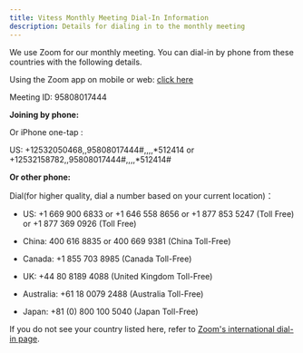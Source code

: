 ```yaml
---
title: Vitess Monthly Meeting Dial-In Information 
description: Details for dialing in to the monthly meeting 
---
```


We use Zoom for our monthly meeting. You can dial-in by phone from these countries with the following details.

Using the Zoom app on mobile or web: [click here](https://zoom.us/j/95808017444?pwd=tYoQbfgf3aFTvarGlTeYyDippUc3wZ.1)
 
Meeting ID: 95808017444

**Joining by phone:**

Or iPhone one-tap :

 US: +12532050468,,95808017444#,,,,*512414  or +12532158782,,95808017444#,,,,*512414#

**Or other phone:**

Dial(for higher quality, dial a number based on your current location)：

* US: +1 669 900 6833 or +1 646 558 8656 or +1 877 853 5247  (Toll Free) or +1 877 369 0926 (Toll Free)

* China: 400 616 8835 or 400 669 9381 (China Toll-Free)
* Canada: +1 855 703 8985 (Canada Toll-Free)
* UK: +44 80 8189 4088 (United Kingdom Toll-Free)
* Australia: +61 18 0079 2488 (Australia Toll-Free)
* Japan: +81 (0) 800 100 5040 (Japan Toll-Free)

If you do not see your country listed here, refer to [Zoom's international dial-in page](https://zoom.us/zoomconference).

